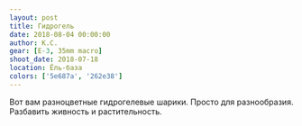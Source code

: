 ```yaml
---
layout: post
title: Гидрогель
date: 2018-08-04 00:00:00
author: К.С.
gear: [E-3, 35mm macro]
shoot_date: 2018-07-18
location: Ёль-база
colors: ['5e687a', '262e38']
---
```

Вот вам разноцветные гидрогелевые шарики. Просто для разнообразия. Разбавить живность и растительность.
